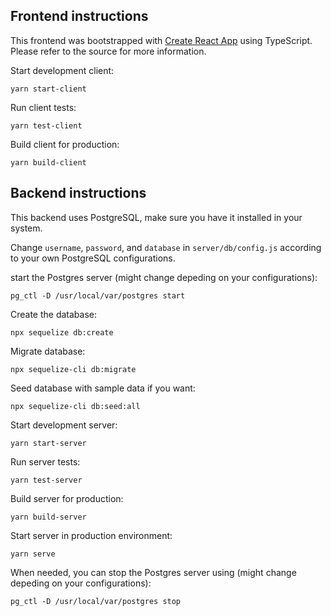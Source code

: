 ## Frontend instructions

This frontend was bootstrapped with [Create React App](https://github.com/facebook/create-react-app) using TypeScript. Please refer to the source for more information.

Start development client:
```
yarn start-client
```

Run client tests:
```
yarn test-client
```

Build client for production:
```
yarn build-client
```


## Backend instructions

This backend uses PostgreSQL, make sure you have it installed in your system.

Change `username`, `password`, and `database` in `server/db/config.js` according to your own PostgreSQL configurations.

start the Postgres server (might change depeding on your configurations):
```
pg_ctl -D /usr/local/var/postgres start
```

Create the database:
```
npx sequelize db:create
```

Migrate database:
```
npx sequelize-cli db:migrate
```

Seed database with sample data if you want:
```
npx sequelize-cli db:seed:all
```

Start development server:
```
yarn start-server
```

Run server tests:
```
yarn test-server
```

Build server for production:
```
yarn build-server
```

Start server in production environment:
```
yarn serve
```

When needed, you can stop the Postgres server using (might change depeding on your configurations):
```
pg_ctl -D /usr/local/var/postgres stop
```
